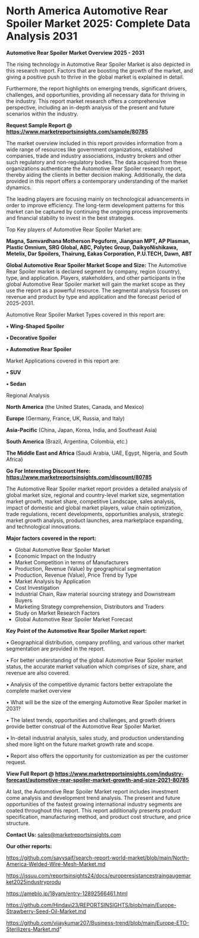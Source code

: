 # North America Automotive Rear Spoiler Market 2025: Complete Data Analysis 2031

<Strong> Automotive Rear Spoiler Market Overview 2025 - 2031</strong>

The rising technology in Automotive Rear Spoiler Market is also depicted in this research report. Factors that are boosting the growth of the market, and giving a positive push to thrive in the global market is explained in detail.

Furthermore, the report highlights on emerging trends, significant drivers, challenges, and opportunities, providing all necessary data for thriving in the industry. This report market research offers a comprehensive perspective, including an in-depth analysis of the present and future scenarios within the industry.

<strong>Request Sample Report @ <a href=https://www.marketreportsinsights.com/sample/80785>https://www.marketreportsinsights.com/sample/80785</a></strong>

The market overview included in this report provides information from a wide range of resources like government organizations, established companies, trade and industry associations, industry brokers and other such regulatory and non-regulatory bodies. The data acquired from these organizations authenticate the Automotive Rear Spoiler research report, thereby aiding the clients in better decision making. Additionally, the data provided in this report offers a contemporary understanding of the market dynamics.

The leading players are focusing mainly on technological advancements in order to improve efficiency. The long-term development patterns for this market can be captured by continuing the ongoing process improvements and financial stability to invest in the best strategies.

Top Key players of Automotive Rear Spoiler Market are:

<strong>Magna, Samvardhana Motherson Peguform, Jiangnan MPT, AP Plasman, Plastic Omnium, SRG Global, ABC, Polytec Group, DaikyoNishikawa, Metelix, Dar Spoilers, Thairung, Eakas Corporation, P.U.TECH, Dawn, ABT</strong>

<strong><b>Global Automotive Rear Spoiler Market Scope and Size:</b></strong>
The Automotive Rear Spoiler market is declared segment by company, region (country), type, and application. Players, stakeholders, and other participants in the global Automotive Rear Spoiler market will gain the market scope as they use the report as a powerful resource. The segmental analysis focuses on revenue and product by type and application and the forecast period of 2025-2031.

Automotive Rear Spoiler Market Types covered in this report are:

<strong>• Wing-Shaped Spoiler

• Decorative Spoiler

• Automotive Rear Spoiler</strong>

Market Applications covered in this report are:

<strong>• SUV

• Sedan</strong> 

Regional Analysis

<strong>North America</strong> (the United States, Canada, and Mexico)

<strong>Europe</strong> (Germany, France, UK, Russia, and Italy)

<strong>Asia-Pacific</strong> (China, Japan, Korea, India, and Southeast Asia)

<strong>South America</strong> (Brazil, Argentina, Colombia, etc.)

<strong>The Middle East and Africa</strong> (Saudi Arabia, UAE, Egypt, Nigeria, and South Africa)

<strong>Go For Interesting Discount Here: <a href=https://www.marketreportsinsights.com/discount/80785>https://www.marketreportsinsights.com/discount/80785</a></strong>

The Automotive Rear Spoiler market report provides a detailed analysis of global market size, regional and country-level market size, segmentation market growth, market share, competitive Landscape, sales analysis, impact of domestic and global market players, value chain optimization, trade regulations, recent developments, opportunities analysis, strategic market growth analysis, product launches, area marketplace expanding, and technological innovations.

<strong><b>Major factors covered in the report:</b></strong>
<ul>
  <li>Global Automotive Rear Spoiler Market </li>
  <li>Economic Impact on the Industry</li>
  <li>Market Competition in terms of Manufacturers</li>
  <li>Production, Revenue (Value) by geographical segmentation</li>
  <li>Production, Revenue (Value), Price Trend by Type</li>
  <li>Market Analysis by Application</li>
  <li>Cost Investigation</li>
  <li>Industrial Chain, Raw material sourcing strategy and Downstream Buyers</li>
  <li>Marketing Strategy comprehension, Distributors and Traders</li>
  <li>Study on Market Research Factors</li>
  <li>Global Automotive Rear Spoiler Market Forecast</li>
</ul>

<strong><b>Key Point of the Automotive Rear Spoiler Market report:</b></strong>

• Geographical distribution, company profiling, and various other market segmentation are provided in the report.

• For better understanding of the global Automotive Rear Spoiler market status, the accurate market valuation which comprises of size, share, and revenue are also covered.

• Analysis of the competitive dynamic factors better extrapolate the complete market overview

• What will be the size of the emerging Automotive Rear Spoiler market in 2031?

• The latest trends, opportunities and challenges, and growth drivers provide better construal of the Automotive Rear Spoiler Market.

• In-detail industrial analysis, sales study, and production understanding shed more light on the future market growth rate and scope.

• Report also offers the opportunity for customization as per the customer request.

<strong><b>View Full Report @ <a href=https://www.marketreportsinsights.com/industry-forecast/automotive-rear-spoiler-market-growth-and-size-2021-80785>https://www.marketreportsinsights.com/industry-forecast/automotive-rear-spoiler-market-growth-and-size-2021-80785</a></b></strong>


At last, the Automotive Rear Spoiler Market report includes investment come analysis and development trend analysis. The present and future opportunities of the fastest growing international industry segments are coated throughout this report. This report additionally presents product specification, manufacturing method, and product cost structure, and price structure.

<strong>Contact Us:</strong>
sales@marketreportsinsights.com

<strong>Our other reports:</strong>

<a href=https://github.com/sayysaif/search-report-world-market/blob/main/North-America-Welded-Wire-Mesh-Market.md>https://github.com/sayysaif/search-report-world-market/blob/main/North-America-Welded-Wire-Mesh-Market.md</a>

<a href=https://issuu.com/reportsinsights24/docs/europeresistancestraingaugemarket2025industryprodu>https://issuu.com/reportsinsights24/docs/europeresistancestraingaugemarket2025industryprodu</a>

<a href=https://ameblo.jp/18yam/entry-12892566461.html>https://ameblo.jp/18yam/entry-12892566461.html</a>

<a href=https://github.com/Hindavi23/REPORTSINSIGHTS/blob/main/Europe-Strawberry-Seed-Oil-Market.md>https://github.com/Hindavi23/REPORTSINSIGHTS/blob/main/Europe-Strawberry-Seed-Oil-Market.md</a>

<a href=https://github.com/vijaykumar207/Business-trend/blob/main/Europe-ETO-Sterilizers-Market.md>https://github.com/vijaykumar207/Business-trend/blob/main/Europe-ETO-Sterilizers-Market.md</a>"
